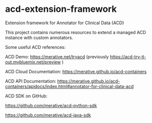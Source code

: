 # acd-extension-framework
Extension framework for Annotator for Clinical Data (ACD)

This project contains numerous resources to extend a managed ACD instance with custom annotators.

Some useful ACD references:

ACD Demo: https://merative.net/tryacd (previously https://acd-try-it-out.mybluemix.net/preview )

ACD Cloud Documentation: https://merative.github.io/acd-containers

ACD API Documentation: https://merative.github.io/acd-containers/apidocs/index.html#annotator-for-clinical-data-acd

ACD SDK on GitHub:

https://github.com/merative/acd-python-sdk

https://github.com/merative/acd-java-sdk


